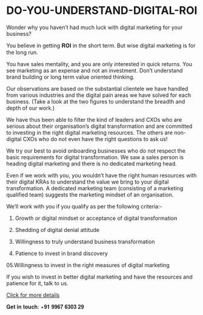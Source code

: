 # DO-YOU-UNDERSTAND-DIGITAL-ROI
Wonder why you haven’t had much luck with digital marketing for your business?

You believe in getting 𝐑𝐎𝐈 in the short term. But wise digital marketing is for the long run.

You have sales mentality, and you are only interested  in quick returns. You see marketing as an expense and not an investment. Don’t understand brand building or long term value oriented thinking.

Our observations are based on the substantial clientele we have handled from various industries and the digital pain areas we have solved for each business. (Take a look at the two figures to understand the breadth and depth of our work.)

We have thus been able to filter the kind of leaders and CXOs who are serious about their organisation’s digital transformation and are committed to investing in the right digital marketing resources. The others are non-digital CXOs who do not even have the right questions to ask us!

We try our best to avoid onboarding businesses who do not respect the basic requirements for digital transformation. We saw a sales person is heading digital marketing and there is no dedicated marketing head.

Even if we work with you, you wouldn’t have the right human resources with their digital KRAs to understand the value we bring to your digital transformation. A dedicated marketing team (consisting of a marketing qualified team) suggests the marketing mindset of an organisation.

We’ll work with you if you qualify as per the following criteria:- 

   01. Growth or digital  mindset or acceptance of digital transformation 

   02. Shedding of digital denial attitude

   03. Willingness to truly understand business transformation 

   04. Patience to invest in brand discovery

   05.Willingness to invest in the right measures of digital marketing

If you wish to invest in better digital marketing and have the resources and patience for it, talk to us.

<a href="https://thedigitalfellow.com/do-you-understand-digital-roi/">Click for more details</a>



𝐆𝐞𝐭 𝐢𝐧 𝐭𝐨𝐮𝐜𝐡:  +𝟗𝟏 𝟗𝟗𝟔𝟕 𝟔𝟑𝟎𝟑 𝟐𝟗
